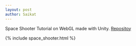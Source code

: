 ```yaml
---
layout: post
author: Saikat
---
```


Space Shooter Tutorial on WebGL made with Unity. <a class="link_post" href="https://github.com/razerx100/Space_Shooter">Repositoy</a>
<!--more-->
{% include space_shooter.html %}